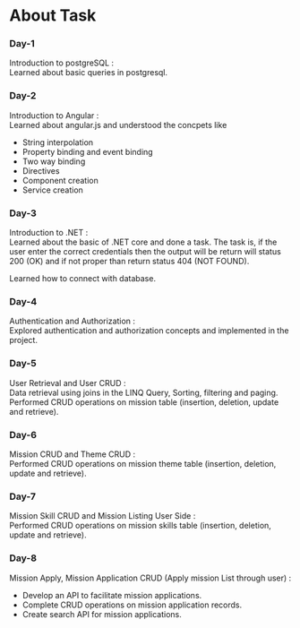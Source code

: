 # About Task

<h3>Day-1</h3>
Introduction to postgreSQL : <br>
Learned about basic queries in postgresql.

<h3>Day-2</h3>  
Introduction to Angular : <br>
Learned about angular.js and understood the concpets like 
<ul>
  <li>String interpolation</li>
  <li>Property binding and event binding</li>
  <li>Two way binding</li>
  <li>Directives</li>
  <li> Component creation</li>
  <li>Service creation</li>
</ul>

<h3>Day-3</h3>
Introduction to .NET : <br>
Learned about the basic of .NET core and done a task.
The task is, if the user enter the correct credentials then the output will be return will status 200 (OK) and if not proper than return status 404 (NOT FOUND).
<p>Learned how to connect with database.</p>

<h3>Day-4</h3>
Authentication and Authorization :<br>
Explored authentication and authorization concepts and implemented in the project.

<h3>Day-5</h3>
User Retrieval and User CRUD : <br>
Data retrieval using joins in the LINQ Query, Sorting, filtering and paging.<br>
Performed CRUD operations on mission table (insertion, deletion, update and retrieve).

<h3>Day-6</h3>
Mission CRUD and Theme CRUD :<br>
Performed CRUD operations on mission theme table (insertion, deletion, update and retrieve).

<h3>Day-7</h3>
Mission Skill CRUD and Mission Listing User Side :<br>
Performed CRUD operations on mission skills table (insertion, deletion, update and retrieve).

<h3>Day-8</h3>
Mission Apply, Mission Application CRUD (Apply mission List through user) :<br>
<ul>
  <li>Develop an API to facilitate mission applications.</li>
  <li>Complete CRUD operations on mission application records.</li>
  <li>Create search API for mission applications.</li>
</ul>


